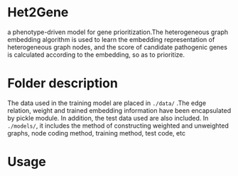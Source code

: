 # Het2Gene
a phenotype-driven model for gene prioritization.The heterogeneous graph embedding algorithm is used to learn the embedding representation of heterogeneous graph nodes, and the score of candidate pathogenic genes is calculated according to the embedding, so as to prioritize.

# Folder description
The data used in the training model are placed in `./data/` .The edge relation, weight and trained embedding information have been encapsulated by pickle module. In addition, the test data used are also included. In `./models/`, it includes the method of constructing weighted and unweighted graphs, node coding method, training method, test code, etc

# Usage




